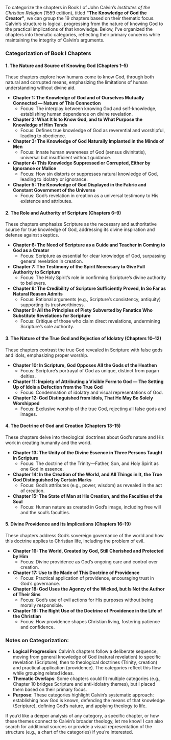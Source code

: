 To categorize the chapters in Book I of John Calvin’s *Institutes of the Christian Religion* (1559 edition), titled **"The Knowledge of God the Creator"**, we can group the 19 chapters based on their thematic focus. Calvin’s structure is logical, progressing from the nature of knowing God to the practical implications of that knowledge. Below, I’ve organized the chapters into thematic categories, reflecting their primary concerns while maintaining the integrity of Calvin’s arguments.

### Categorization of Book I Chapters

#### 1. The Nature and Source of Knowing God (Chapters 1–5)
These chapters explore how humans come to know God, through both natural and corrupted means, emphasizing the limitations of human understanding without divine aid.
- **Chapter 1: The Knowledge of God and of Ourselves Mutually Connected — Nature of This Connection**  
  - Focus: The interplay between knowing God and self-knowledge, establishing human dependence on divine revelation.
- **Chapter 2: What It Is to Know God, and to What Purpose the Knowledge of Him Tends**  
  - Focus: Defines true knowledge of God as reverential and worshipful, leading to obedience.
- **Chapter 3: The Knowledge of God Naturally Implanted in the Minds of Men**  
  - Focus: Innate human awareness of God (sensus divinitatis), universal but insufficient without guidance.
- **Chapter 4: This Knowledge Suppressed or Corrupted, Either by Ignorance or Malice**  
  - Focus: How sin distorts or suppresses natural knowledge of God, leading to idolatry or ignorance.
- **Chapter 5: The Knowledge of God Displayed in the Fabric and Constant Government of the Universe**  
  - Focus: God’s revelation in creation as a universal testimony to His existence and attributes.

#### 2. The Role and Authority of Scripture (Chapters 6–9)
These chapters emphasize Scripture as the necessary and authoritative source for true knowledge of God, addressing its divine inspiration and defense against skeptics.
- **Chapter 6: The Need of Scripture as a Guide and Teacher in Coming to God as a Creator**  
  - Focus: Scripture as essential for clear knowledge of God, surpassing general revelation in creation.
- **Chapter 7: The Testimony of the Spirit Necessary to Give Full Authority to Scripture**  
  - Focus: The Holy Spirit’s role in confirming Scripture’s divine authority to believers.
- **Chapter 8: The Credibility of Scripture Sufficiently Proved, In So Far as Natural Reason Admits**  
  - Focus: Rational arguments (e.g., Scripture’s consistency, antiquity) supporting its trustworthiness.
- **Chapter 9: All the Principles of Piety Subverted by Fanatics Who Substitute Revelations for Scripture**  
  - Focus: Critique of those who claim direct revelations, undermining Scripture’s sole authority.

#### 3. The Nature of the True God and Rejection of Idolatry (Chapters 10–12)
These chapters contrast the true God revealed in Scripture with false gods and idols, emphasizing proper worship.
- **Chapter 10: In Scripture, God Opposes All the Gods of the Heathen**  
  - Focus: Scripture’s portrayal of God as unique, distinct from pagan deities.
- **Chapter 11: Impiety of Attributing a Visible Form to God — The Setting Up of Idols a Defection from the True God**  
  - Focus: Condemnation of idolatry and visual representations of God.
- **Chapter 12: God Distinguished from Idols, That He May Be Solely Worshipped**  
  - Focus: Exclusive worship of the true God, rejecting all false gods and images.

#### 4. The Doctrine of God and Creation (Chapters 13–15)
These chapters delve into theological doctrines about God’s nature and His work in creating humanity and the world.
- **Chapter 13: The Unity of the Divine Essence in Three Persons Taught in Scripture**  
  - Focus: The doctrine of the Trinity—Father, Son, and Holy Spirit as one God in essence.
- **Chapter 14: In the Creation of the World, and All Things in It, the True God Distinguished by Certain Marks**  
  - Focus: God’s attributes (e.g., power, wisdom) as revealed in the act of creation.
- **Chapter 15: The State of Man at His Creation, and the Faculties of the Soul**  
  - Focus: Human nature as created in God’s image, including free will and the soul’s faculties.

#### 5. Divine Providence and Its Implications (Chapters 16–19)
These chapters address God’s sovereign governance of the world and how this doctrine applies to Christian life, including the problem of evil.
- **Chapter 16: The World, Created by God, Still Cherished and Protected by Him**  
  - Focus: Divine providence as God’s ongoing care and control over creation.
- **Chapter 17: Use to Be Made of This Doctrine of Providence**  
  - Focus: Practical application of providence, encouraging trust in God’s governance.
- **Chapter 18: God Uses the Agency of the Wicked, but Is Not the Author of Their Sins**  
  - Focus: God’s use of evil actions for His purposes without being morally responsible.
- **Chapter 19: The Right Use of the Doctrine of Providence in the Life of the Christian**  
  - Focus: How providence shapes Christian living, fostering patience and confidence.

### Notes on Categorization:
- **Logical Progression**: Calvin’s chapters follow a deliberate sequence, moving from general knowledge of God (natural revelation) to specific revelation (Scripture), then to theological doctrines (Trinity, creation) and practical application (providence). The categories reflect this flow while grouping related ideas.
- **Thematic Overlaps**: Some chapters could fit multiple categories (e.g., Chapter 10 bridges Scripture and anti-idolatry themes), but I placed them based on their primary focus.
- **Purpose**: These categories highlight Calvin’s systematic approach: establishing how God is known, defending the means of that knowledge (Scripture), defining God’s nature, and applying theology to life.

If you’d like a deeper analysis of any category, a specific chapter, or how these themes connect to Calvin’s broader theology, let me know! I can also search for additional sources or provide a visual representation of the structure (e.g., a chart of the categories) if you’re interested.